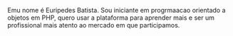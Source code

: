 Emu nome é Euripedes Batista. Sou iniciante em progrmaacao orientado a objetos em PHP, quero usar a plataforma para aprender mais e ser um profissional mais atento ao mercado em que participamos.
